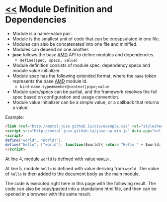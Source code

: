 # [<<](..) Module Definition and Dependencies

* Module is a name-value pair.
* Module is the smallest unit of code that can be encapsulated in one file.
* Modules can also be concatenated into one file and minified.
* Modules can depend on one another.
* **juse** follows the base [AMD][] API to define modules and dependencies.
    * `define(spec, specs, value)`
* Module definition consists of module spec, dependency specs and module value initializer.
* Module spec has the following extended format, where the `name` token represents the base [AMD][] module id.
    * `kind:name.type#member@context|pipe;value`
* Module spec/specs can be partial, and the framework resolves the full spec based on configuration and usage convention.
* Module value initializer can be a simple value, or a callback that returns a value.

Example:

```html
<link href="http://metal-juse.github.io/css/example.css" rel="stylesheet"/>
<script src="http://metal-juse.github.io/juse-up.min.js" data-app="hello"></script>
<script>
define("world", "World!");
define("hello", ["world"], function($world){ return "Hello " + $world; });
</script>
```

At line 4, module `world` is defined with value `WORLD!`.

At line 5, module `hello` is defined with value deriving from `world`.
The value of `hello` is then added to the document body as the main module.

The code is executed right here in this page with the following result.
The code can also be copy/pasted into a standalone html file, and then can be opened in a browser with the same result.

<section>
<link href="http://metal-juse.github.io/css/example.css" rel="stylesheet"/>
<script src="http://metal-juse.github.io/juse-up.min.js" data-app="hello"></script>
<script>
define("world", "World!");
define("hello", ["world"], function($world){ return "Hello " + $world; });
</script>
</section>

[AMD]: https://github.com/amdjs/amdjs-api/wiki/AMD (Asynchronous Module Definition)

